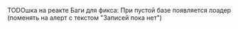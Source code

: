 TODOшка на реакте
Баги для фикса:
При пустой базе появляется лоадер (поменять на алерт с текстом "Записей пока нет")
